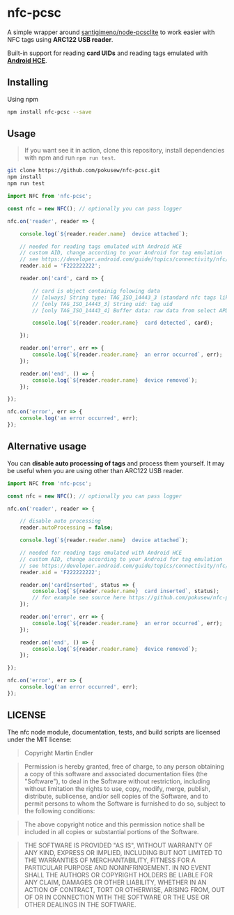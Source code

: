 # nfc-pcsc

A simple wrapper around [santigimeno/node-pcsclite](https://github.com/santigimeno/node-pcsclite) to work easier with NFC tags using **ARC122 USB reader**.

Built-in support for reading **card UIDs** and reading tags emulated with [**Android HCE**](https://developer.android.com/guide/topics/connectivity/nfc/hce.html).

## Installing

Using npm

```bash
npm install nfc-pcsc --save
```

## Usage

> If you want see it in action, clone this repository, install dependencies with npm and run `npm run test`.
```bash
git clone https://github.com/pokusew/nfc-pcsc.git
npm install
npm run test
```


```javascript
import NFC from 'nfc-pcsc';

const nfc = new NFC(); // optionally you can pass logger

nfc.on('reader', reader => {

	console.log(`${reader.reader.name}  device attached`);

	// needed for reading tags emulated with Android HCE
	// custom AID, change according to your Android for tag emulation
    // see https://developer.android.com/guide/topics/connectivity/nfc/hce.html
    reader.aid = 'F222222222';

	reader.on('card', card => {

	    // card is object containig folowing data
	    // [always] String type: TAG_ISO_14443_3 (standard nfc tags like Mifare) or TAG_ISO_14443_4 (Android HCE and others)
        // [only TAG_ISO_14443_3] String uid: tag uid
        // [only TAG_ISO_14443_4] Buffer data: raw data from select APDU response

		console.log(`${reader.reader.name}  card detected`, card);

	});

	reader.on('error', err => {
		console.log(`${reader.reader.name}  an error occurred`, err);
	});

	reader.on('end', () => {
		console.log(`${reader.reader.name}  device removed`);
	});

});

nfc.on('error', err => {
	console.log('an error occurred', err);
});
```

## Alternative usage

You can **disable auto processing of tags** and process them yourself. It may be useful when you are using other than ARC122 USB reader.

```javascript
import NFC from 'nfc-pcsc';

const nfc = new NFC(); // optionally you can pass logger

nfc.on('reader', reader => {

    // disable auto processing
    reader.autoProcessing = false;

	console.log(`${reader.reader.name}  device attached`);

	// needed for reading tags emulated with Android HCE
	// custom AID, change according to your Android for tag emulation
    // see https://developer.android.com/guide/topics/connectivity/nfc/hce.html
    reader.aid = 'F222222222';

	reader.on('cardInserted', status => {
	    console.log(`${reader.reader.name}  card inserted`, status);
	    // for example see source here https://github.com/pokusew/nfc-pcsc/blob/master/src/Reader.js#L106
	});

	reader.on('error', err => {
		console.log(`${reader.reader.name}  an error occurred`, err);
	});

	reader.on('end', () => {
		console.log(`${reader.reader.name}  device removed`);
	});

});

nfc.on('error', err => {
	console.log('an error occurred', err);
});
```

## LICENSE

The nfc node module, documentation, tests, and build scripts are licensed
under the MIT license:

> Copyright Martin Endler
  
> Permission is hereby granted, free of charge, to any person obtaining a copy
  of this software and associated documentation files (the "Software"), to deal
  in the Software without restriction, including without limitation the rights
  to use, copy, modify, merge, publish, distribute, sublicense, and/or sell
  copies of the Software, and to permit persons to whom the Software is
  furnished to do so, subject to the following conditions:
  
> The above copyright notice and this permission notice shall be included in
  all copies or substantial portions of the Software.
  
> THE SOFTWARE IS PROVIDED "AS IS", WITHOUT WARRANTY OF ANY KIND, EXPRESS OR
  IMPLIED, INCLUDING BUT NOT LIMITED TO THE WARRANTIES OF MERCHANTABILITY,
  FITNESS FOR A PARTICULAR PURPOSE AND NONINFRINGEMENT. IN NO EVENT SHALL THE
  AUTHORS OR COPYRIGHT HOLDERS BE LIABLE FOR ANY CLAIM, DAMAGES OR OTHER
  LIABILITY, WHETHER IN AN ACTION OF CONTRACT, TORT OR OTHERWISE, ARISING FROM,
  OUT OF OR IN CONNECTION WITH THE SOFTWARE OR THE USE OR OTHER DEALINGS IN
  THE SOFTWARE.
